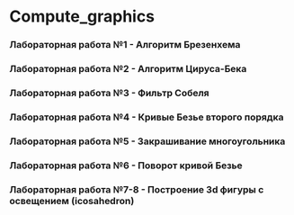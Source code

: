 # Compute_graphics
### Лабораторная работа №1 - Алгоритм Брезенхема
### Лабораторная работа №2 - Алгоритм Цируса-Бека
### Лабораторная работа №3 - Фильтр Собеля
### Лабораторная работа №4 - Кривые Безье второго порядка
### Лабораторная работа №5 - Закрашивание многоугольника
### Лабораторная работа №6 - Поворот кривой Безье
### Лабораторная работа №7-8 - Построение 3d фигуры с освещением (icosahedron)
